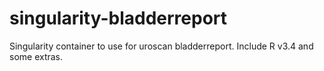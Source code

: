 # singularity-bladderreport
Singularity container to use for uroscan bladderreport. Include R v3.4 and some extras.
